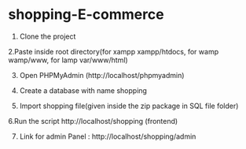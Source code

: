 # shopping-E-commerce

1. Clone the project

2.Paste inside root directory(for xampp xampp/htdocs, for wamp wamp/www, for lamp var/www/html)

3. Open PHPMyAdmin (http://localhost/phpmyadmin)

4. Create a database with name shopping

5. Import shopping file(given inside the zip package in SQL file folder)

6.Run the script http://localhost/shopping (frontend)

7. Link for admin Panel : http://localhost/shopping/admin
